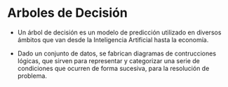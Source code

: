 
# Arboles de Decisión

- Un árbol de decisión es un modelo de predicción utilizado en diversos ámbitos que van desde la Inteligencia Artificial hasta la economía.

- Dado un conjunto de datos, se fabrican diagramas de contrucciones lógicas, que sirven para representar y categorizar una serie de condiciones que ocurren de forma sucesiva, para la resolución de problema.